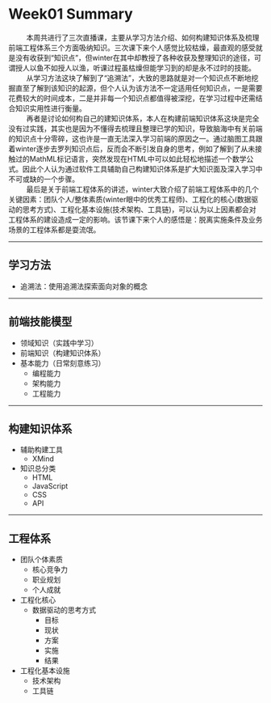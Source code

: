 # Week01 Summary
&nbsp;&nbsp;&nbsp;&nbsp;&nbsp;&nbsp;&nbsp;&nbsp;&nbsp;本周共进行了三次直播课，主要从学习方法介绍、如何构建知识体系及梳理前端工程体系三个方面吸纳知识。三次课下来个人感觉比较枯燥，最直观的感受就是没有收获到“知识点”，但winter在其中却教授了各种收获及整理知识的途径，可谓授人以鱼不如授人以渔，听课过程虽枯燥但能学习到的却是永不过时的技能。<br> &nbsp;&nbsp;&nbsp;&nbsp;&nbsp;&nbsp;&nbsp;&nbsp;&nbsp;从学习方法这块了解到了“追溯法”，大致的思路就是对一个知识点不断地挖掘直至了解到该知识的起源，但个人认为该方法不一定适用任何知识点，一是需要花费较大的时间成本，二是并非每一个知识点都值得被深挖，在学习过程中还需结合知识实用性进行衡量。<br> &nbsp;&nbsp;&nbsp;&nbsp;&nbsp;&nbsp;&nbsp;&nbsp;&nbsp;再者是讨论如何构自己的建知识体系，本人在构建前端知识体系这块是完全没有过实践，其实也是因为不懂得去梳理且整理已学的知识，导致脑海中有关前端的知识点十分零碎，这也许是一直无法深入学习前端的原因之一。通过脑图工具跟着winter逐步去罗列知识点后，反而会不断引发自身的思考，例如了解到了从未接触过的MathML标记语言，突然发现在HTML中可以如此轻松地描述一个数学公式。因此个人认为通过软件工具辅助自己构建知识体系是扩大知识面及深入学习中不可或缺的一个步骤。<br> &nbsp;&nbsp;&nbsp;&nbsp;&nbsp;&nbsp;&nbsp;&nbsp;&nbsp;最后是关于前端工程体系的讲述，winter大致介绍了前端工程体系中的几个关键因素：团队个人/整体素质(winter眼中的优秀工程师)、工程化的核心(数据驱动的思考方式)、工程化基本设施(技术架构、工具链)，可以认为以上因素都会对工程体系的建设造成一定的影响。该节课下来个人的感悟是：脱离实施条件及业务场景的工程体系都是耍流氓。

---
## 学习方法
- 追溯法：使用追溯法探索面向对象的概念
---
## 前端技能模型
- 领域知识（实践中学习）
- 前端知识（构建知识体系）
- 基本能力（日常刻意练习）
   - 编程能力
   - 架构能力
   - 工程能力
---
## 构建知识体系
- 辅助构建工具
   - XMind
- 知识总分类
   - HTML
   - JavaScript
   - CSS
   - API
---
## 工程体系
- 团队个体素质
   - 核心竞争力
   - 职业规划
   - 个人成就
- 工程化核心
   - 数据驱动的思考方式
      - 目标
      - 现状
      - 方案
      - 实施
      - 结果
- 工程化基本设施
   - 技术架构
   - 工具链